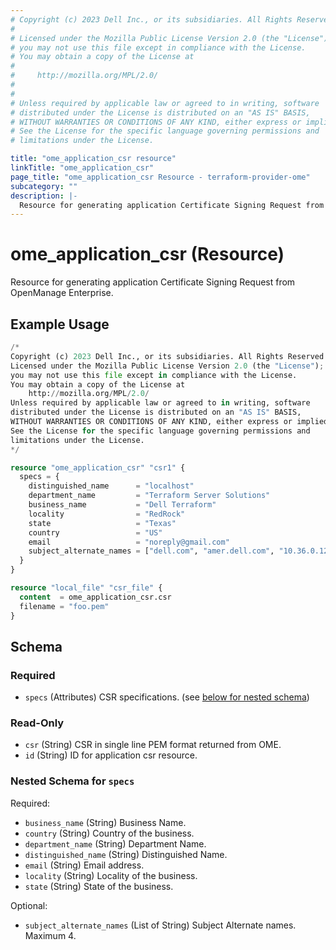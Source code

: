 ```yaml
---
# Copyright (c) 2023 Dell Inc., or its subsidiaries. All Rights Reserved.
# 
# Licensed under the Mozilla Public License Version 2.0 (the "License");
# you may not use this file except in compliance with the License.
# You may obtain a copy of the License at
# 
#     http://mozilla.org/MPL/2.0/
# 
# 
# Unless required by applicable law or agreed to in writing, software
# distributed under the License is distributed on an "AS IS" BASIS,
# WITHOUT WARRANTIES OR CONDITIONS OF ANY KIND, either express or implied.
# See the License for the specific language governing permissions and
# limitations under the License.

title: "ome_application_csr resource"
linkTitle: "ome_application_csr"
page_title: "ome_application_csr Resource - terraform-provider-ome"
subcategory: ""
description: |-
  Resource for generating application Certificate Signing Request from OpenManage Enterprise.
---
```


# ome_application_csr (Resource)

Resource for generating application Certificate Signing Request from OpenManage Enterprise.


## Example Usage

```terraform
/*
Copyright (c) 2023 Dell Inc., or its subsidiaries. All Rights Reserved.
Licensed under the Mozilla Public License Version 2.0 (the "License");
you may not use this file except in compliance with the License.
You may obtain a copy of the License at
    http://mozilla.org/MPL/2.0/
Unless required by applicable law or agreed to in writing, software
distributed under the License is distributed on an "AS IS" BASIS,
WITHOUT WARRANTIES OR CONDITIONS OF ANY KIND, either express or implied.
See the License for the specific language governing permissions and
limitations under the License.
*/

resource "ome_application_csr" "csr1" {
  specs = {
    distinguished_name      = "localhost"
    department_name         = "Terraform Server Solutions"
    business_name           = "Dell Terraform"
    locality                = "RedRock"
    state                   = "Texas"
    country                 = "US"
    email                   = "noreply@gmail.com"
    subject_alternate_names = ["dell.com", "amer.dell.com", "10.36.0.124", "2607:f2b1:f006:127::10"]
  }
}

resource "local_file" "csr_file" {
  content  = ome_application_csr.csr
  filename = "foo.pem"
}
```

<!-- schema generated by tfplugindocs -->
## Schema

### Required

- `specs` (Attributes) CSR specifications. (see [below for nested schema](#nestedatt--specs))

### Read-Only

- `csr` (String) CSR in single line PEM format returned from OME.
- `id` (String) ID for application csr resource.

<a id="nestedatt--specs"></a>
### Nested Schema for `specs`

Required:

- `business_name` (String) Business Name.
- `country` (String) Country of the business.
- `department_name` (String) Department Name.
- `distinguished_name` (String) Distinguished Name.
- `email` (String) Email address.
- `locality` (String) Locality of the business.
- `state` (String) State of the business.

Optional:

- `subject_alternate_names` (List of String) Subject Alternate names. Maximum 4.

